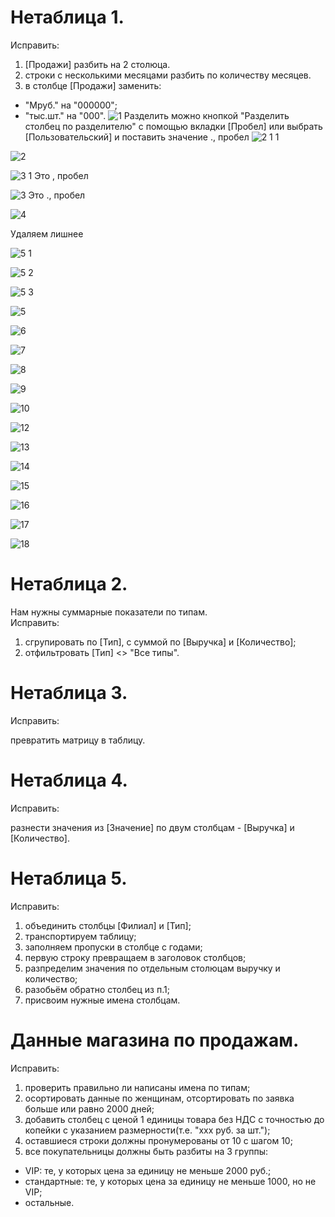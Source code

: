 # Нетаблица 1.
Исправить:

1. [Продажи] разбить на 2 столюца.<br>
2. строки с несколькими месяцами разбить по количеству месяцев.<br>
3. в столбце [Продажи] заменить:

- "Мруб." на "000000";
- "тыс.шт." на "000".
![1](https://github.com/tvgVita69/PowerBI/assets/98489171/fc1beb69-fbd1-44cf-a71c-f9f9c9f21b73)
Разделить можно кнопкой "Разделить столбец по разделителю" с помощью вкладки [Пробел] или выбрать [Пользовательский] и поставить значение ., пробел 
![2 1 1](https://github.com/tvgVita69/PowerBI/assets/98489171/cc729204-e168-47ae-b1c2-3e0a931b8373)

![2](https://github.com/tvgVita69/PowerBI/assets/98489171/487a1290-a895-4197-8234-426c74144217)

![3 1](https://github.com/tvgVita69/PowerBI/assets/98489171/1d1ae2cc-72ec-409a-8ee1-128b298b605d)
Это , пробел

![3](https://github.com/tvgVita69/PowerBI/assets/98489171/c7bb6e6a-853a-42d6-92e7-c787c6d5e4f1)
Это ., пробел

![4](https://github.com/tvgVita69/PowerBI/assets/98489171/e372ea03-d364-469a-ac0b-7a1e8c9501f6)

Удаляем лишнее

![5 1](https://github.com/tvgVita69/PowerBI/assets/98489171/277f61d9-f5c4-4c58-88a1-bfc30c61a7e8)

![5 2](https://github.com/tvgVita69/PowerBI/assets/98489171/51657b64-d337-4ac9-853f-f593874c63ca)

![5 3](https://github.com/tvgVita69/PowerBI/assets/98489171/95b8680b-fba2-4172-bb5d-1d779579d5d8)

![5](https://github.com/tvgVita69/PowerBI/assets/98489171/29520612-9e95-4a97-bd77-9eab3bd7600f)

![6](https://github.com/tvgVita69/PowerBI/assets/98489171/0ba01951-9552-44dd-adc3-8d4566e0876c)

![7](https://github.com/tvgVita69/PowerBI/assets/98489171/107efeff-a4d5-4d69-8606-b15a15b9e8ba)

![8](https://github.com/tvgVita69/PowerBI/assets/98489171/da4c58b6-6063-4cc5-8098-388e07f32ccf)

![9](https://github.com/tvgVita69/PowerBI/assets/98489171/b180a4a1-86f5-4eae-a88c-e90381ac73c1)

![10](https://github.com/tvgVita69/PowerBI/assets/98489171/a7d71275-e8f1-44f5-86bc-d1411203875b)

![12](https://github.com/tvgVita69/PowerBI/assets/98489171/038ac728-b530-40af-873c-a4255711ec50)

![13](https://github.com/tvgVita69/PowerBI/assets/98489171/eac5effd-aef3-4b25-9b2f-851f6d09da64)

![14](https://github.com/tvgVita69/PowerBI/assets/98489171/09897e97-f84d-4472-a186-32bfc573a92a)

![15](https://github.com/tvgVita69/PowerBI/assets/98489171/a5b70a2c-b32a-4baf-970e-0b791457e321)

![16](https://github.com/tvgVita69/PowerBI/assets/98489171/282fd69b-9834-43de-94d0-ad09f4ff981f)

![17](https://github.com/tvgVita69/PowerBI/assets/98489171/61ec637b-1c08-4b23-9f2e-418f665b7a4b)

![18](https://github.com/tvgVita69/PowerBI/assets/98489171/4d980386-97e8-4beb-942a-40c94ab6d471)


# Нетаблица 2. 
Нам нужны суммарные показатели по типам.<br>
Исправить:

1. сгрупировать по [Тип], с суммой по [Выручка] и [Количество];<br>
2. отфильтровать [Тип] <> "Все типы".<br>

# Нетаблица 3. 
Исправить:

превратить матрицу в таблицу.<br>

# Нетаблица 4.
Исправить:

разнести значения из [Значение] по двум столбцам - [Выручка] и [Количество].<br>


# Нетаблица 5.
Исправить:

1. объединить столбцы [Филиал] и [Тип];<br>
2. транспортируем таблицу;<br>
3. заполняем пропуски в столбце с годами;<br>
4. первую строку превращаем в заголовок столбцов;<br>
5. разпределим значения по отдельным столюцам выручку и количество;<br>
6. разобьём обратно столбец из п.1;<br>
7. присвоим нужные имена столбцам.<br>

# Данные магазина по продажам.
Исправить:

1. проверить правильно ли написаны имена по типам;<br>
2. осортировать данные по женщинам, отсортировать по заявка больше или равно 2000 дней;<br>
3. добавить столбец с ценой 1 единицы товара без НДС с точностью до копейки с указанием размерности(т.е. "ххх руб. за шт.");<br>
4. оставшиеся строки должны пронумерованы от 10 с шагом 10;<br>
5. все покупательницы должны быть разбиты на 3 группы:

- VIP: те, у которых цена за единицу не меньше 2000 руб.;
- стандартные: те, у которых цена за единицу не меньше 1000, но не VIP;
- остальные.









































 























